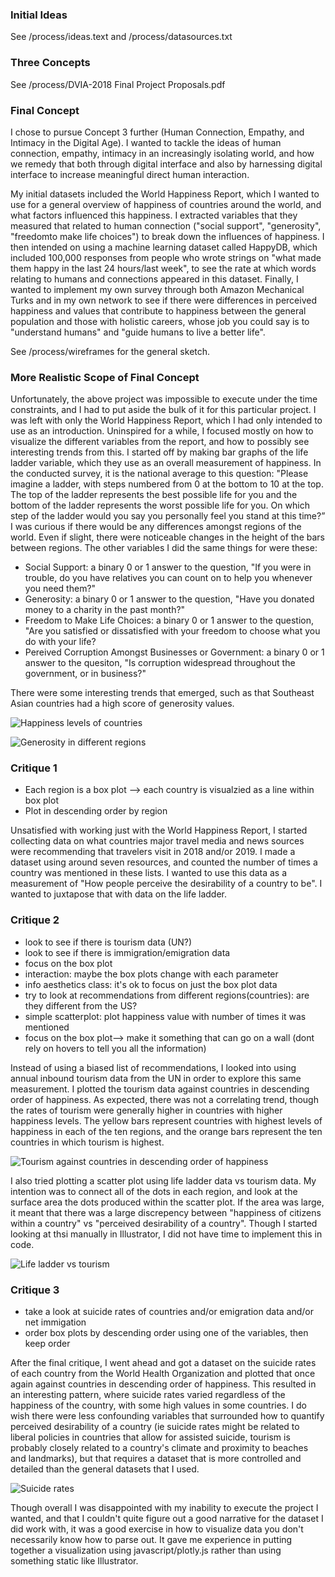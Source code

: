 ### Initial Ideas

See /process/ideas.text and /process/datasources.txt

### Three Concepts

See /process/DVIA-2018 Final Project Proposals.pdf

### Final Concept
I chose to pursue Concept 3 further (Human Connection, Empathy, and Intimacy in the Digital Age). I wanted to tackle the ideas of human connection, empathy, intimacy in an increasingly isolating world, and how we remedy that both through digital interface and also by harnessing digital interface to increase meaningful direct human interaction.

My initial datasets included the World Happiness Report, which I wanted to use for a general overview of happiness of countries around the world, and what factors influenced this happiness. I extracted variables that they measured that related to human connection ("social support", "generosity", "freedomto make life choices") to break down the influences of happiness. I then intended on using a machine learning dataset called HappyDB, which included 100,000 responses from people who wrote strings on "what made them happy in the last 24 hours/last week", to see the rate at which words relating to humans and connections appeared in this dataset. Finally, I wanted to implement my own survey through both Amazon Mechanical Turks and in my own network to see if there were differences in perceived happiness and values that contribute to happiness between the general population and those with holistic careers, whose job you could say is to "understand humans" and "guide humans to live a better life".

See /process/wireframes for the general sketch.

### More Realistic Scope of Final Concept
Unfortunately, the above project was impossible to execute under the time constraints, and I had to put aside the bulk of it for this particular project. I was left with only the World Happiness Report, which I had only intended to use as an introduction. Uninspired for a while, I focused mostly on how to visualize the different variables from the report, and how to possibly see interesting trends from this. I started off by making bar graphs of the life ladder variable, which they use as an overall measurement of happiness. In the conducted survey, it is the national average to this question: "Please imagine a ladder, with steps numbered from 0 at the bottom to 10 at the top. The top of the ladder represents the best possible life for you and the bottom of the ladder represents the worst possible life for you. On which step of the ladder would you say you personally feel you stand at this time?” I was curious if there would be any differences amongst regions of the world. Even if slight, there were noticeable changes in the height of the bars between regions. The other variables I did the same things for were these:

- Social Support: a binary 0 or 1 answer to the question, "If you were in trouble, do you have relatives you can count on to help you whenever you need them?"
- Generosity: a binary 0 or 1 answer to the question, "Have you donated money to a charity in the past month?"
- Freedom to Make Life Choices: a binary 0 or 1 answer to the question, "Are you satisfied or dissatisfied with your freedom to choose what you do with your life?
- Pereived Corruption Amongst Businesses or Government: a binary 0 or 1 answer to the quesiton, "Is corruption widespread throughout the government, or in business?"

There were some interesting trends that emerged, such as that Southeast Asian countries had a high score of generosity values.

![Happiness levels of countries](https://github.com/samizdatco/dvia-2018/blob/master/4.final-project/students/pm/mio/process/happiness.png)

![Generosity in different regions](https://github.com/samizdatco/dvia-2018/blob/master/4.final-project/students/pm/mio/process/generosity.png)


### Critique 1
- Each region is a box plot --> each country is visualzied as a line within box plot
- Plot in descending order by region

Unsatisfied with working just with the World Happiness Report, I started collecting data on what countries major travel media and news sources were recommending that travelers visit in 2018 and/or 2019. I made a dataset using around seven resources, and counted the number of times a country was mentioned in these lists. I wanted to use this data as a measurement of "How people perceive the desirability of a country to be". I wanted to juxtapose that with data on the life ladder.

### Critique 2
- look to see if there is tourism data (UN?)
- look to see if there is immigration/emigration data
- focus on the box plot
- interaction: maybe the box plots change with each parameter 
- info aesthetics class: it's ok to focus on just the box plot data
- try to look at recommendations from different regions(countries): are they different from the US?
- simple scatterplot: plot happiness value with number of times it was mentioned
- focus on the box plot--> make it something that can go on a wall (dont rely on hovers to tell you all the information)

Instead of using a biased list of recommendations, I looked into using annual inbound tourism data from the UN in order to explore this same measurement. I plotted the tourism data against countries in descending order of happiness. As expected, there was not a correlating trend, though the rates of tourism were generally higher in countries with higher happiness levels. The yellow bars represent countries with highest levels of happiness in each of the ten regions, and the orange bars represent the ten countries in which tourism is highest.

![Tourism against countries in descending order of happiness](https://github.com/samizdatco/dvia-2018/blob/master/4.final-project/students/pm/mio/process/tourism.png)

I also tried plotting a scatter plot using life ladder data vs tourism data. My intention was to connect all of the dots in each region, and look at the surface area the dots produced within the scatter plot. If the area was large, it meant that there was a large discrepency between "happiness of citizens within a country" vs "perceived desirability of a country". Though I started looking at thsi manually in Illustrator, I did not have time to implement this in code.

![Life ladder vs tourism](https://github.com/samizdatco/dvia-2018/blob/master/4.final-project/students/pm/mio/process/lifeladderTourism.png)

### Critique 3
- take a look at suicide rates of countries and/or emigration data and/or net immigation
- order box plots by descending order using one of the variables, then keep order

After the final critique, I went ahead and got a dataset on the suicide rates of each country from the World Health Organization and plotted that once again against countries in descending order of happiness. This resulted in an interesting pattern, where suicide rates varied regardless of the happiness of the country, with some high values in some countries. I do wish there were less confounding variables that surrounded how to quantify perceived desirability of a country (ie suicide rates might be related to liberal policies in countries that allow for assisted suicide, tourism is probably closely related to a country's climate and proximity to beaches and landmarks), but that requires a dataset that is more controlled and detailed than the general datasets that I used.

![Suicide rates](https://github.com/samizdatco/dvia-2018/blob/master/4.final-project/students/pm/mio/process/suicide.png)

Though overall I was disappointed with my inability to execute the project I wanted, and that I couldn't quite figure out a good narrative for the dataset I did work with, it was a good exercise in how to visualize data you don't necessarily know how to parse out. It gave me experience in putting together a visualization using javascript/plotly.js rather than using something static like Illustrator.
